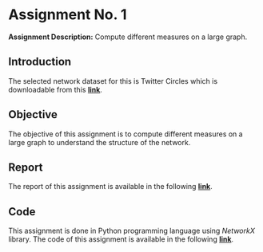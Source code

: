 <h1>Assignment No. 1</h1>
<b>Assignment Description:</b> Compute different measures on a large graph.
<h2>Introduction</h2>
The selected network dataset for this is Twitter Circles which is downloadable from this <a href="https://snap.stanford.edu/data/egonets-Twitter.html"><b>link</b></a>.
<h2>Objective</h2>
The objective of this assignment is to compute different measures on a large graph to understand the structure of the network.
<h2>Report</h2>
The report of this assignment is available in the following <a href="https://github.com/parsamlm/NetworkAnalysis/tree/main/Step%201/report.pdf"><b>link</b></a>.
<h2>Code</h2>
This assignment is done in Python programming language using <i>NetworkX</i> library. The code of this assignment is available in the following <a href="https://github.com/parsamlm/NetworkAnalysis/tree/main/Step%201/measures_computation.ipynb"><b>link</b></a>.